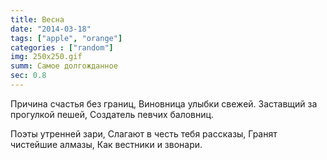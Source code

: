 ```yaml
---
title: Весна
date: "2014-03-18"
tags: ["apple", "orange"]
categories : ["random"]
img: 250x250.gif
summ: Самое долгожданное
sec: 0.8
---
```


Причина счастья без границ,
Виновница улыбки свежей.
Заставщий за прогулкой пешей,
Создатель певчих баловниц.

Поэты утренней зари,
Слагают в честь тебя рассказы,
Гранят чистейшие алмазы,
Как вестники и звонари.